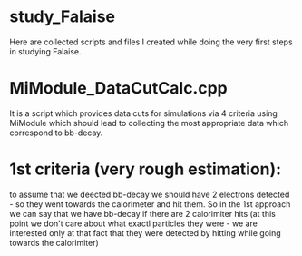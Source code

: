 # study_Falaise

Here are collected scripts and files I created while doing the very first steps in studying Falaise.

# MiModule_DataCutCalc.cpp 
It is a script which provides data cuts for simulations via 4 criteria using MiModule which should lead to collecting the most appropriate data which correspond to bb-decay.
# 1st criteria (very rough estimation): 
to assume that we deected bb-decay we should have 2 electrons detected - so they went towards the calorimeter and hit them. So in the 1st approach we can say that we have bb-decay if there are 2 calorimiter hits (at this point we don't care about what exactl particles they were - we are interested only at that fact that they were detected by hitting while going towards the calorimiter)
